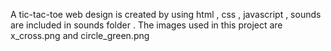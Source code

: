 A tic-tac-toe web design is created by using html , css , javascript , sounds are included in sounds folder . The images used in this project are x_cross.png and circle_green.png
